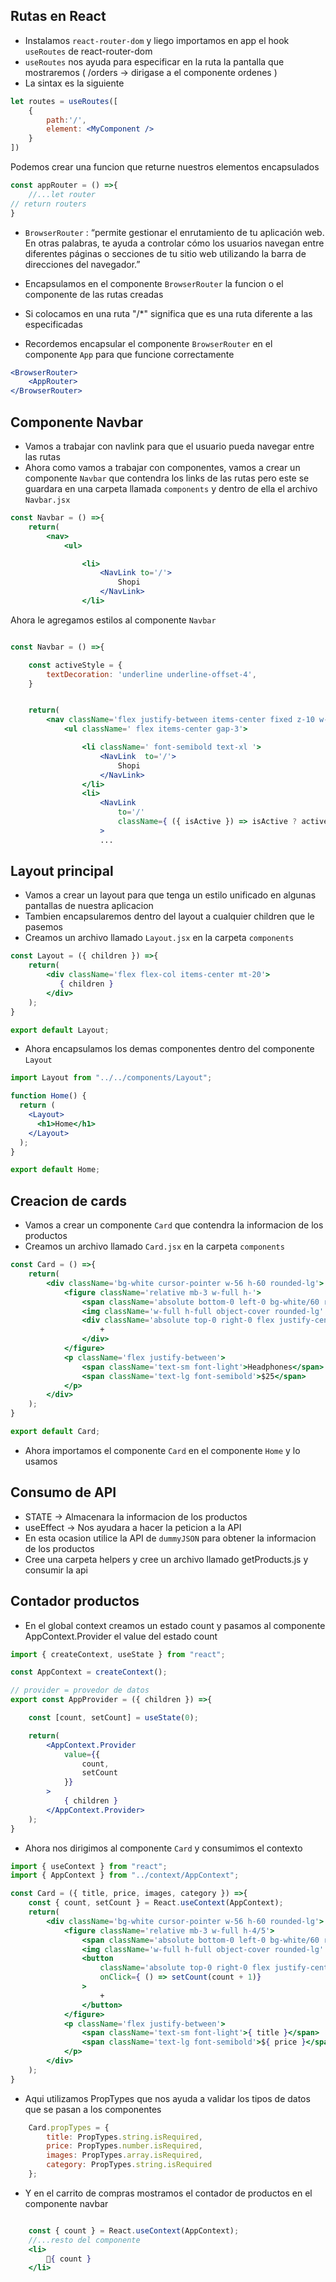 ## Rutas en React
- Instalamos `react-router-dom`   y liego importamos en app el hook `useRoutes` de react-router-dom
- `useRoutes` nos ayuda para especificar en la ruta la pantalla que mostraremos ( /orders → dirigase a el componente ordenes )
- La sintax es la siguiente

```jsx
let routes = useRoutes([
	{
		path:'/',
		element: <MyComponent />
	}
])
```

Podemos crear una funcion que returne nuestros elementos encapsulados

```jsx
const appRouter = () =>{
	//...let router
// return routers
}
```

- `BrowserRouter` : “permite gestionar el enrutamiento de tu aplicación web. En otras palabras, te ayuda a controlar cómo los usuarios navegan entre diferentes páginas o secciones de tu sitio web utilizando la barra de direcciones del navegador.”
- Encapsulamos en el componente `BrowserRouter` la funcion o el componente de las rutas creadas
- Si colocamos en una ruta "/*" significa que es una ruta diferente a las especificadas


- Recordemos encapsular el componente `BrowserRouter` en el componente `App` para que funcione correctamente

```jsx
<BrowserRouter>
    <AppRouter>
</BrowserRouter>
```

## Componente Navbar
- Vamos a trabajar con navlink para que el usuario pueda navegar entre las rutas
- Ahora como vamos a trabajar con componentes, vamos a crear un componente `Navbar` que contendra los links de las rutas pero este se guardara en una carpeta llamada `components` y dentro de ella el archivo `Navbar.jsx`

```jsx
const Navbar = () =>{
    return(
        <nav>
            <ul>

                <li>
                    <NavLink to='/'>
                        Shopi
                    </NavLink>
                </li>
```

Ahora le agregamos estilos al componente `Navbar` 

```jsx

const Navbar = () =>{

    const activeStyle = {
        textDecoration: 'underline underline-offset-4',
    }


    return(
        <nav className='flex justify-between items-center fixed z-10 w-screen py-5 px-8 text-sm font-light'>
            <ul className=' flex items-center gap-3'>

                <li className=' font-semibold text-xl '>
                    <NavLink  to='/'>
                        Shopi
                    </NavLink>
                </li>
                <li>
                    <NavLink 
                        to='/'
                        className={ ({ isActive }) => isActive ? activeStyle.textDecoration : '' }
                    >
                    ...

```


## Layout principal
- Vamos a crear un layout para que tenga un estilo unificado en algunas pantallas de nuestra aplicacion
- Tambien encapsularemos dentro del layout a cualquier children que le pasemos
- Creamos un archivo llamado `Layout.jsx` en la carpeta `components`

```jsx
const Layout = ({ children }) =>{
    return(
        <div className='flex flex-col items-center mt-20'>
           { children } 
        </div>
    );
}

export default Layout;
```

- Ahora encapsulamos los demas componentes dentro del componente `Layout` 

```jsx
import Layout from "../../components/Layout";

function Home() {
  return (
    <Layout>
      <h1>Home</h1>
    </Layout>
  );
}

export default Home;
```

## Creacion de cards

- Vamos a crear un componente `Card` que contendra la informacion de los productos
- Creamos un archivo llamado `Card.jsx` en la carpeta `components`

```jsx
const Card = () =>{
    return(
        <div className='bg-white cursor-pointer w-56 h-60 rounded-lg'>
            <figure className='relative mb-3 w-full h-'>
                <span className='absolute bottom-0 left-0 bg-white/60 rounded-lg text-black text-xs m-2 px-3 py-0.5'>Electronics</span>
                <img className='w-full h-full object-cover rounded-lg' src='https://images.pexels.com/photos/1649771/pexels-photo-1649771.jpeg?auto=compress&cs=tinysrgb&w=1260&h=750&dpr=1' alt='headphones' />
                <div className='absolute top-0 right-0 flex justify-center items-center bg-white w-6 h-6 rounded-full m-2 p-1'>
                    +
                </div>
            </figure>
            <p className='flex justify-between'>
                <span className='text-sm font-light'>Headphones</span>
                <span className='text-lg font-semibold'>$25</span>
            </p>
        </div>
    );
}

export default Card;
```

- Ahora importamos el componente `Card` en el componente `Home` y lo usamos


## Consumo de API 
- STATE -> Almacenara la informacion de los productos
- useEffect -> Nos ayudara a hacer la peticion a la API
- En esta ocasion utilice la API de `dummyJSON` para obtener la informacion de los productos
- Cree una carpeta helpers y cree un archivo llamado getProducts.js y consumir la api

## Contador productos
- En el global context creamos un estado count y pasamos al componente AppContext.Provider el value del estado count

```jsx
import { createContext, useState } from "react"; 

const AppContext = createContext();

// provider = provedor de datos
export const AppProvider = ({ children }) =>{

    const [count, setCount] = useState(0);

    return(
        <AppContext.Provider 
            value={{
                count,
                setCount
            }}
        >
            { children }
        </AppContext.Provider>
    );
}
```
- Ahora nos dirigimos al componente `Card` y consumimos el contexto

```jsx
import { useContext } from "react";
import { AppContext } from "../context/AppContext";

const Card = ({ title, price, images, category }) =>{
    const { count, setCount } = React.useContext(AppContext);
    return(
        <div className='bg-white cursor-pointer w-56 h-60 rounded-lg'>
            <figure className='relative mb-3 w-full h-4/5'>
                <span className='absolute bottom-0 left-0 bg-white/60 rounded-lg text-black text-xs m-2 px-3 py-0.5'>{ category }</span>
                <img className='w-full h-full object-cover rounded-lg' src={ images[0] } alt={ title } />
                <button 
                    className='absolute top-0 right-0 flex justify-center items-center bg-white w-6 h-6 rounded-full m-2 p-1'
                    onClick={ () => setCount(count + 1)}
                >
                    +
                </button>
            </figure>
            <p className='flex justify-between'>
                <span className='text-sm font-light'>{ title }</span>
                <span className='text-lg font-semibold'>${ price }</span>
            </p>
        </div>
    );
}
```

- Aqui utilizamos PropTypes que nos ayuda a validar los tipos de datos que se pasan a los componentes

```jsx
    Card.propTypes = {
        title: PropTypes.string.isRequired,
        price: PropTypes.number.isRequired,
        images: PropTypes.array.isRequired,
        category: PropTypes.string.isRequired
    };
```

- Y en el carrito de compras mostramos el contador de productos en el componente navbar

```jsx

    const { count } = React.useContext(AppContext);
    //...resto del componente
    <li>
        🛒{ count }
    </li>
```


